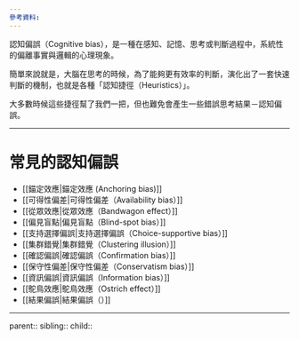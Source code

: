 ```yaml
---
參考資料:
---
```

認知偏誤（Cognitive bias），是一種在感知、記憶、思考或判斷過程中，系統性的偏離事實與邏輯的心理現象。

簡單來說就是，大腦在思考的時候，為了能夠更有效率的判斷，演化出了一套快速判斷的機制，也就是各種「認知捷徑（Heuristics）」。

大多數時候這些捷徑幫了我們一把，但也難免會產生一些錯誤思考結果－認知偏誤。
- - -
# 常見的認知偏誤
- [[錨定效應|錨定效應 (Anchoring bias)]]
- [[可得性偏差|可得性偏差（Availability bias）]]
- [[從眾效應|從眾效應（Bandwagon effect）]]
- [[偏見盲點|偏見盲點（Blind-spot bias）]]
- [[支持選擇偏誤|支持選擇偏誤（Choice-supportive bias）]]
- [[集群錯覺|集群錯覺（Clustering illusion）]]
- [[確認偏誤|確認偏誤（Confirmation bias）]]
- [[保守性偏差|保守性偏差（Conservatism bias）]]
- [[資訊偏誤|資訊偏誤（Information bias）]]
- [[鴕鳥效應|鴕鳥效應（Ostrich effect）]]
- [[結果偏誤|結果偏誤（）]]
- - -
parent::
sibling::
child::